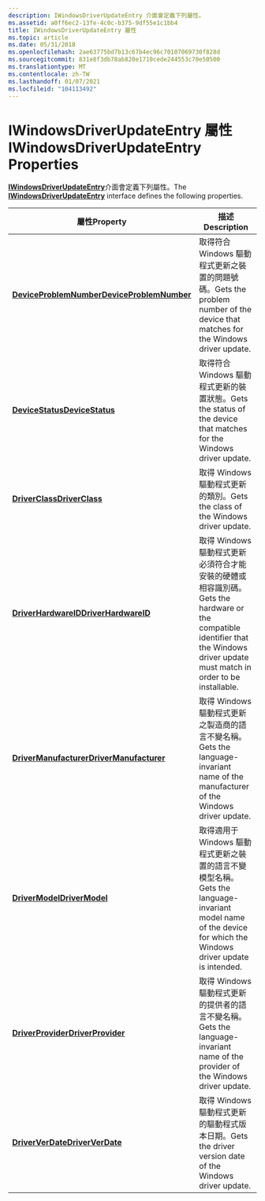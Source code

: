 ```yaml
---
description: IWindowsDriverUpdateEntry 介面會定義下列屬性。
ms.assetid: a0ff6ec2-13fe-4c0c-b375-9df55e1c1bb4
title: IWindowsDriverUpdateEntry 屬性
ms.topic: article
ms.date: 05/31/2018
ms.openlocfilehash: 2ae63775bd7b13c67b4ec96c70107069730f828d
ms.sourcegitcommit: 831e8f3db78ab820e1710cede244553c70e50500
ms.translationtype: MT
ms.contentlocale: zh-TW
ms.lasthandoff: 01/07/2021
ms.locfileid: "104113492"
---
```

# <a name="iwindowsdriverupdateentry-properties"></a><span data-ttu-id="c88c9-103">IWindowsDriverUpdateEntry 屬性</span><span class="sxs-lookup"><span data-stu-id="c88c9-103">IWindowsDriverUpdateEntry Properties</span></span>

<span data-ttu-id="c88c9-104">[**IWindowsDriverUpdateEntry**](/windows/desktop/api/Wuapi/nn-wuapi-iwindowsdriverupdateentry)介面會定義下列屬性。</span><span class="sxs-lookup"><span data-stu-id="c88c9-104">The [**IWindowsDriverUpdateEntry**](/windows/desktop/api/Wuapi/nn-wuapi-iwindowsdriverupdateentry) interface defines the following properties.</span></span>



| <span data-ttu-id="c88c9-105">屬性</span><span class="sxs-lookup"><span data-stu-id="c88c9-105">Property</span></span>                                                                     | <span data-ttu-id="c88c9-106">描述</span><span class="sxs-lookup"><span data-stu-id="c88c9-106">Description</span></span>                                                                                                          |
|------------------------------------------------------------------------------|----------------------------------------------------------------------------------------------------------------------|
| [<span data-ttu-id="c88c9-107">**DeviceProblemNumber**</span><span class="sxs-lookup"><span data-stu-id="c88c9-107">**DeviceProblemNumber**</span></span>](/windows/desktop/api/Wuapi/nf-wuapi-iwindowsdriverupdateentry-get_deviceproblemnumber) | <span data-ttu-id="c88c9-108">取得符合 Windows 驅動程式更新之裝置的問題號碼。</span><span class="sxs-lookup"><span data-stu-id="c88c9-108">Gets the problem number of the device that matches for the Windows driver update.</span></span>                                    |
| [<span data-ttu-id="c88c9-109">**DeviceStatus**</span><span class="sxs-lookup"><span data-stu-id="c88c9-109">**DeviceStatus**</span></span>](/windows/desktop/api/Wuapi/nf-wuapi-iwindowsdriverupdateentry-get_devicestatus)               | <span data-ttu-id="c88c9-110">取得符合 Windows 驅動程式更新的裝置狀態。</span><span class="sxs-lookup"><span data-stu-id="c88c9-110">Gets the status of the device that matches for the Windows driver update.</span></span>                                            |
| [<span data-ttu-id="c88c9-111">**DriverClass**</span><span class="sxs-lookup"><span data-stu-id="c88c9-111">**DriverClass**</span></span>](/windows/desktop/api/Wuapi/nf-wuapi-iwindowsdriverupdateentry-get_driverclass)                 | <span data-ttu-id="c88c9-112">取得 Windows 驅動程式更新的類別。</span><span class="sxs-lookup"><span data-stu-id="c88c9-112">Gets the class of the Windows driver update.</span></span>                                                                         |
| [<span data-ttu-id="c88c9-113">**DriverHardwareID**</span><span class="sxs-lookup"><span data-stu-id="c88c9-113">**DriverHardwareID**</span></span>](/windows/desktop/api/Wuapi/nf-wuapi-iwindowsdriverupdateentry-get_driverhardwareid)       | <span data-ttu-id="c88c9-114">取得 Windows 驅動程式更新必須符合才能安裝的硬體或相容識別碼。</span><span class="sxs-lookup"><span data-stu-id="c88c9-114">Gets the hardware or the compatible identifier that the Windows driver update must match in order to be installable.</span></span> |
| [<span data-ttu-id="c88c9-115">**DriverManufacturer**</span><span class="sxs-lookup"><span data-stu-id="c88c9-115">**DriverManufacturer**</span></span>](/windows/desktop/api/Wuapi/nf-wuapi-iwindowsdriverupdateentry-get_drivermanufacturer)   | <span data-ttu-id="c88c9-116">取得 Windows 驅動程式更新之製造商的語言不變名稱。</span><span class="sxs-lookup"><span data-stu-id="c88c9-116">Gets the language-invariant name of the manufacturer of the Windows driver update.</span></span>                                   |
| [<span data-ttu-id="c88c9-117">**DriverModel**</span><span class="sxs-lookup"><span data-stu-id="c88c9-117">**DriverModel**</span></span>](/windows/desktop/api/Wuapi/nf-wuapi-iwindowsdriverupdateentry-get_drivermodel)                 | <span data-ttu-id="c88c9-118">取得適用于 Windows 驅動程式更新之裝置的語言不變模型名稱。</span><span class="sxs-lookup"><span data-stu-id="c88c9-118">Gets the language-invariant model name of the device for which the Windows driver update is intended.</span></span>                |
| [<span data-ttu-id="c88c9-119">**DriverProvider**</span><span class="sxs-lookup"><span data-stu-id="c88c9-119">**DriverProvider**</span></span>](/windows/desktop/api/Wuapi/nf-wuapi-iwindowsdriverupdateentry-get_driverprovider)           | <span data-ttu-id="c88c9-120">取得 Windows 驅動程式更新的提供者的語言不變名稱。</span><span class="sxs-lookup"><span data-stu-id="c88c9-120">Gets the language-invariant name of the provider of the Windows driver update.</span></span>                                       |
| [<span data-ttu-id="c88c9-121">**DriverVerDate**</span><span class="sxs-lookup"><span data-stu-id="c88c9-121">**DriverVerDate**</span></span>](/windows/desktop/api/Wuapi/nf-wuapi-iwindowsdriverupdateentry-get_driververdate)             | <span data-ttu-id="c88c9-122">取得 Windows 驅動程式更新的驅動程式版本日期。</span><span class="sxs-lookup"><span data-stu-id="c88c9-122">Gets the driver version date of the Windows driver update.</span></span>                                                           |



 

 

 



